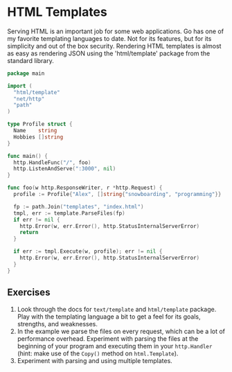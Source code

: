 # HTML Templates

Serving HTML is an important job for some web applications. Go has one of my
favorite templating languages to date. Not for its features, but for its
simplicity and out of the box security. Rendering HTML templates is almost as
easy as rendering JSON using the 'html/template' package from the standard
library.

``` go
package main

import (
  "html/template"
  "net/http"
  "path"
)

type Profile struct {
  Name    string
  Hobbies []string
}

func main() {
  http.HandleFunc("/", foo)
  http.ListenAndServe(":3000", nil)
}

func foo(w http.ResponseWriter, r *http.Request) {
  profile := Profile{"Alex", []string{"snowboarding", "programming"}}

  fp := path.Join("templates", "index.html")
  tmpl, err := template.ParseFiles(fp)
  if err != nil {
    http.Error(w, err.Error(), http.StatusInternalServerError)
    return
  }

  if err := tmpl.Execute(w, profile); err != nil {
    http.Error(w, err.Error(), http.StatusInternalServerError)
  }
}
```

## Exercises

1. Look through the docs for `text/template` and `html/template` package. Play with the templating language a bit to get a feel for its goals, strengths, and weaknesses.
2. In the example we parse the files on every request, which can be a lot of performance overhead. Experiment with parsing the files at the beginning of your program and executing them in your `http.Handler` (hint: make use of the `Copy()` method on `html.Template`).
3. Experiment with parsing and using multiple templates.
